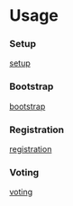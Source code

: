 # Usage
### Setup
[setup](setup.md)

### Bootstrap
[bootstrap](bootstrap.md)

### Registration
[registration](registration.md)

### Voting
[voting](voting.md)

